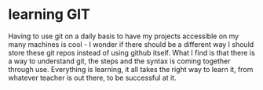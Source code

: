 # learning GIT
Having to use git on a daily basis to have my projects accessible on my many machines is cool - I wonder if there should be a different way I should store these git repos instead of using github itself. What I find is that there is a way to understand git, the steps and the syntax is coming together through use. Everything is learning, it all takes the right way to learn it, from whatever teacher is out there, to be successful at it.
